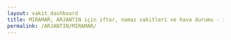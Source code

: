 ```yaml
---
layout: vakit_dashboard
title: MIRAMAR, ARJANTIN için iftar, namaz vakitleri ve hava durumu - ilçe/eyalet seç
permalink: /ARJANTIN/MIRAMAR/
---
```


<script type="text/javascript">
  var GLOBAL_COUNTRY = 'ARJANTIN';
  var GLOBAL_CITY = 'MIRAMAR';
  var GLOBAL_STATE = '';
  var lat = 72;
  var lon = 21;
</script>
